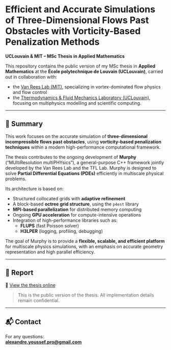 # Efficient and Accurate Simulations of Three-Dimensional Flows Past Obstacles with Vorticity-Based Penalization Methods  
**UCLouvain & MIT – MSc Thesis in Applied Mathematics**

This repository contains the public version of my MSc thesis in **Applied Mathematics** at the **École polytechnique de Louvain (UCLouvain)**, carried out in collaboration with:

- the [Van Rees Lab (MIT)](https://vanreeslab.mit.edu), specializing in vortex-dominated flow physics and flow control  
- the [Thermodynamics & Fluid Mechanics Laboratory (UCLouvain)](https://uclouvain.be/en/research-institutes/immc/thermodynamics-and-fluid-mechanics), focusing on multiphysics modelling and scientific computing.

---

## 📘 Summary

This work focuses on the accurate simulation of **three-dimensional incompressible flows past obstacles**, using **vorticity-based penalization techniques** within a modern high-performance computational framework.

The thesis contributes to the ongoing development of **Murphy** (“MUltiResolution multiPHYsics”), a general-purpose C++ framework jointly developed by the Van Rees Lab and the TFL Lab. Murphy is designed to solve **Partial Differential Equations (PDEs)** efficiently in multiscale physical problems.

Its architecture is based on:

- Structured collocated grids with **adaptive refinement**
- A block-based **octree grid structure**, using the `p4est` library
- **MPI-based parallelization** for distributed memory computing
- Ongoing **GPU acceleration** for compute-intensive operations
- Integration of high-performance libraries such as:
  - **FLUPS** (fast Poisson solver)
  - **H3LPER** (logging, profiling, debugging)

The goal of Murphy is to provide a **flexible, scalable, and efficient platform** for multiscale physics simulations, with an emphasis on accurate geometry representation and high parallel efficiency.

---

## 📄 Report

📖 [View the thesis online](https://alexandreyoussefresearch.github.io/thesis-uclouvain-mit/ReportPublic/Thesis_UCLouvain_MIT.pdf)

> This is the public version of the thesis. All implementation details remain confidential.

---

## 📬 Contact

For any questions:  
**alexandre.youssef.pro@gmail.com**
